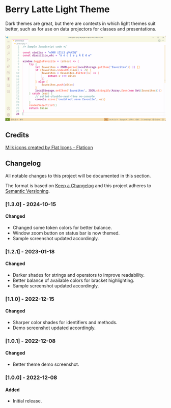 # Berry Latte Light Theme

Dark themes are great, but there are contexts in which light themes suit better, such as for use on data projectors for classes and presentations.

![](https://raw.githubusercontent.com/faustocintra/vscode-berry-latte-light-theme/master/images/js-sample-1.3.0.png)

## Credits

[Milk icons created by Flat Icons - Flaticon](https://www.flaticon.com/free-icons/milk)

## Changelog
All notable changes to this project will be documented in this section.

The format is based on [Keep a Changelog](http://keepachangelog.com/en/1.0.0/)
and this project adheres to [Semantic Versioning](http://semver.org/spec/v2.0.0.html).

### [1.3.0] - 2024-10-15
#### Changed
- Changed some token colors for better balance.
- Window zoom button on status bar is now themed.
- Sample screenshot updated accordingly.

### [1.2.1] - 2023-01-18
#### Changed
- Darker shades for strings and operators to improve readability.
- Better balance of available colors for bracket highlighting.
- Sample screenshot updated accordingly.

### [1.1.0] - 2022-12-15
#### Changed
- Sharper color shades for identifiers and methods.
- Demo screenshot updated accordingly.

### [1.0.1] - 2022-12-08
#### Changed
- Better theme demo screenshot.

### [1.0.0] - 2022-12-08
#### Added
- Initial release.